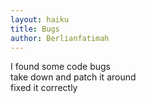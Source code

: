 ```yaml
---
layout: haiku
title: Bugs
author: Berlianfatimah
---
```


I found some code bugs<br>
take down and patch it around<br>
fixed it correctly<br>
